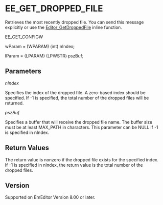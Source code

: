 # EE\_GET\_DROPPED\_FILE

Retrieves the most recently dropped file. You can send
this message explicitly or use the
[Editor\_GetDroppedFile](../macro/editor_getdroppedfile) inline function.

EE\_GET\_CONFIGW

wParam = (WPARAM) (int) nIndex;

lParam = (LPARAM) (LPWSTR) pszBuf;

## Parameters

_nIndex_

Specifies the index of the dropped file. A
zero-based index should be specified. If
-1 is specified, the total number of
the dropped files will be returned.

_pszBuf_

Specifies a buffer that will receive the dropped file
name. The buffer
size must be at least MAX\_PATH in
characters. This parameter can be NULL if -1 is
specified in nIndex.

## Return Values

The return value is nonzero if the dropped file exists for
the specified index. If -1 is specified in nIndex, the return value is the
total number of the dropped files.

## Version

Supported on EmEditor Version 8.00 or later.
